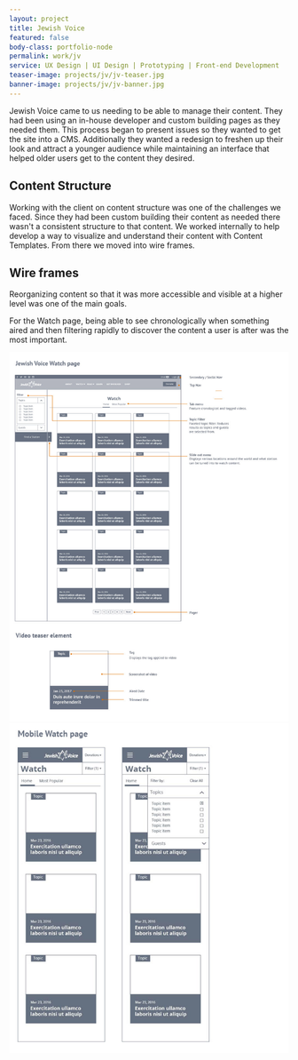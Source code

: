 ```yaml
---
layout: project
title: Jewish Voice
featured: false
body-class: portfolio-node
permalink: work/jv
service: UX Design | UI Design | Prototyping | Front-end Development
teaser-image: projects/jv/jv-teaser.jpg
banner-image: projects/jv/jv-banner.jpg
---
```


Jewish Voice came to us needing to be able to manage their content. They had been using an in-house developer and custom building pages as they needed them. This process began to present issues so they wanted to get the site into a CMS. Additionally they wanted a redesign to freshen up their look and attract a younger audience while maintaining an interface that helped older users get to the content they desired. 

## Content Structure

Working with the client on content structure was one of the challenges we faced. Since they had been custom building their content as needed there wasn't a consistent structure to that content. We worked internally to help develop a way to visualize and understand their content with Content Templates. From there we moved into wire frames.

## Wire frames

Reorganizing content so that it was more accessible and visible at a higher level was one of the main goals. 

For the Watch page, being able to see chronologically when something aired and then filtering rapidly to discover the content a user is after was the most important.

<div class="row img-section">
	<img src="/assets/img/projects/jv/jv-watch.jpg" />
</div>

<img src="/assets/img/projects/jv/jv-mobile.jpg" />
